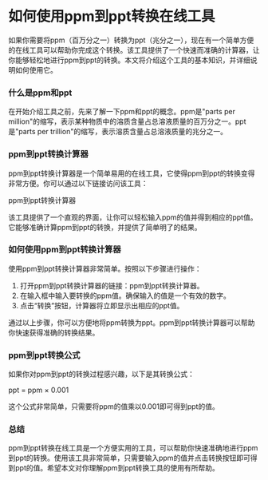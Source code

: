 如何使用ppm到ppt转换在线工具
=================

如果你需要将ppm（百万分之一）转换为ppt（兆分之一），现在有一个简单方便的在线工具可以帮助你完成这个转换。该工具提供了一个快速而准确的计算器，让你能够轻松地进行ppm到ppt的转换。本文将介绍这个工具的基本知识，并详细说明如何使用它。

### 什么是ppm和ppt

在开始介绍工具之前，先来了解一下ppm和ppt的概念。ppm是"parts per million"的缩写，表示某种物质中的溶质含量占总溶液质量的百万分之一。ppt是"parts per trillion"的缩写，表示溶质含量占总溶液质量的兆分之一。

### ppm到ppt转换计算器

ppm到ppt转换计算器是一个简单易用的在线工具，它使得ppm到ppt的转换变得非常方便。你可以通过以下链接访问该工具：

ppm到ppt转换计算器

该工具提供了一个直观的界面，让你可以轻松输入ppm的值并得到相应的ppt值。它能够准确计算ppm到ppt的转换，并提供了简单明了的结果。

### 如何使用ppm到ppt转换计算器

使用ppm到ppt转换计算器非常简单。按照以下步骤进行操作：

1. 打开ppm到ppt转换计算器的链接：ppm到ppt转换计算器。
2. 在输入框中输入要转换的ppm值。确保输入的值是一个有效的数字。
3. 点击“转换”按钮，计算器将立即显示出相应的ppt值。

通过以上步骤，你可以方便地将ppm转换为ppt。ppm到ppt转换计算器可以帮助你快速获得准确的转换结果。

### ppm到ppt转换公式

如果你对ppm到ppt的转换过程感兴趣，以下是其转换公式：

ppt = ppm × 0.001

这个公式非常简单，只需要将ppm的值乘以0.001即可得到ppt的值。

### 总结

ppm到ppt转换在线工具是一个方便实用的工具，可以帮助你快速准确地进行ppm到ppt的转换。使用该工具非常简单，只需要输入ppm的值并点击转换按钮即可得到ppt的值。希望本文对你理解ppm到ppt转换工具的使用有所帮助。